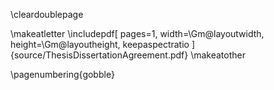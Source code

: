 <!-- 동의서는 심사위원 전원이 날인된 논문 1부에만 부착하기 때문에 한번만 별도로 출력하면 됨. -->

\cleardoublepage

\makeatletter
\includepdf[
  pages=1,
  width=\Gm@layoutwidth,
  height=\Gm@layoutheight,
  keepaspectratio
  ]{source/ThesisDissertationAgreement.pdf}
\makeatother

\pagenumbering{gobble}
